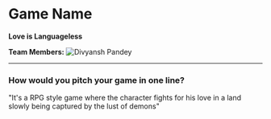 # Game Name
**Love is Languageless**

**Team Members:** ![Divyansh Pandey](href=https://github.com/Divyansh6)

---

### How would you pitch your game in one line?
"It's a RPG style game where the character fights for his love in a land slowly being captured by the lust of demons"
